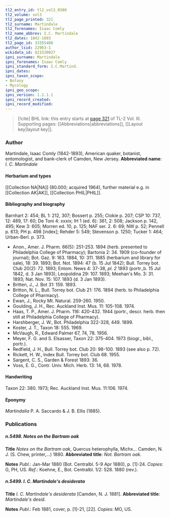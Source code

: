 ```yaml
---
tl2_entry_id: tl2_vol3_0380
tl2_volume: vol3
tl2_page_printed: 321
tl2_surname: Martindale
tl2_forenames: Isaac Comly
tl2_name_abbrev: I.C. Martindale
tl2_dates: 1842-1893
tl2_page_id: 33355408
author_lsid: 22963-1
wikidata_id: Q21520027
ipni_surname: Martindale
ipni_forenames: Isaac Comly
ipni_standard_form: I.C.Martind.
ipni_dates: 
ipni_taxon_scope: 
- Botany
- Mycology
ipni_geo_scope: 
ipni_version: 1.2.1.1
ipni_record_created: 
ipni_record_modified:
---
```



> [!cite] BHL link: this entry starts at [page 321](https://www.biodiversitylibrary.org/page/33355408) of TL-2 Vol. III.
> Supporting pages: [[Abbreviations|abbreviations]], [[Layout key|layout key]].

### Author

Martindale, Isaac Comly (1842-1893), American quaker, botanist, entomologist, and bank-clerk of Camden, New Jersey. 
**Abbreviated name**: *I. C. Martindale*

#### Herbarium and types

[[Collection NA|NA]] (80.000; acquired 1964), further material e.g. in [[Collection AK|AK]], [[Collection PHIL|PHIL]].

#### Bibliography and biography

Barnhart 2: 454; BL 1: 212, 307; Bossert p. 255; Clokie p. 207; CSP 10: 737, 12: 489, 17: 60; De Toni 4: xxxix; IH 1 (ed. 6): 361, 2: 508; Jackson p. 142, 495; Kew 3: 605; Morren ed. 10, p. 125; NAF ser. 2. 6: 69; NW p. 52; Pennell p. 613; PH p. 498 \[index\]; Rehder 5: 549; Stevenson p. 1250; Tucker 1: 464; Urban-Berl. p. 373.
- Anon., Amer. J. Pharm. 66(5): 251-253. 1894 (herb. presented to Philadelphia College of Pharmacy); Bartonia 2: 34. 1909 (co-founder of journal); Bot. Gaz. 9: 163. 1884, 10: 311. 1885 (herbarium and library for sale), 18: 39. 1893; Bot. Not. 1894: 47 (b. 15 Jul 1842); Bull. Torrey bot. Club 20(2): 72. 1893; Entom. News 4: 37-38, *pl. 2* 1893 (portr.,b. 15 Jul 1842, d. 3 Jan 1893); Leopoldina 29: 107. 1893; Meehan's Mo. 3: 31. 1893; Nat. Nov. 15: 107. 1893 (d. 3 Jan 1893).
- Britten, J., J. Bot 31: 159. 1893.
- Britton, N. L., Bull. Torrey bot. Club 21: 176. 1894 (herb. to Philadelphia College of Pharmacy).
- Ewan, J., Rocky Mt. Natural. 259-260. 1950.
- Goulding, J. H., Rec. Auckland Inst. Mus. 11: 105-108. 1974.
- Haas, T. P., Amer. J. Pharm. 116: 420-432. 1944 (portr., descr. herb. then still at Philadelphia College of Pharmacy).
- Harshberger, J. W., Bot. Philadelphia 322-328, 449. 1899.
- Koster, J. T., Taxon 18: 555. 1969.
- McVaugh, R., Edward Palmer 67, 74, 78. 1956.
- Meyer, F. G. and S. Elsasser, Taxon 22: 375-404. 1973 (biogr., bibl., portr.).
- Redfield, J. H., Bull. Torrey bot. Club 20: 98-100. 1893 (see also p. 72).
- Rickett, H. W., Index Bull. Torrey bot. Club 68. 1955.
- Sargent, C. S., Garden & Forest 1893: 36.
- Voss, E. G., Contr. Univ. Mich. Herb. 13: 14, 68. 1978.

#### Handwriting

Taxon 22: 380. 1973; Rec. Auckland Inst. Mus. 11:106. 1974.

#### Eponymy

*Martindalia* P. A. Saccardo & J. B. Ellis (1885).

### Publications

##### n.5498. Notes on the Bartram oak

**Title**
*Notes on the Bartram oak*, Quercus heterophylla, Michx... Camden, N. J. (S. Chew, printer,...) 1880.
**Abbreviated title**: *Not. Bartram oak*.

**Notes**
*Publ*.: Jan-Mar 1880 (Bot. Centralbl. 5-9 Apr 1880), p. \[1\]-24. *Copies*: G, PH, US.
*Ref*.: Koehne, E., Bot. Centralbl. 1/2: 528. 1880 (rev.).

##### n.5499. I. C. Martindale's desiderata

**Title**
*I. C. Martindale's desiderata* \[Camden, N. J. 1881\].
**Abbreviated title**: *Martindale's desid.*

**Notes**
*Publ*.: Feb 1881, cover, p. \[1\]-21, \[22\]. *Copies*: MO, US.

